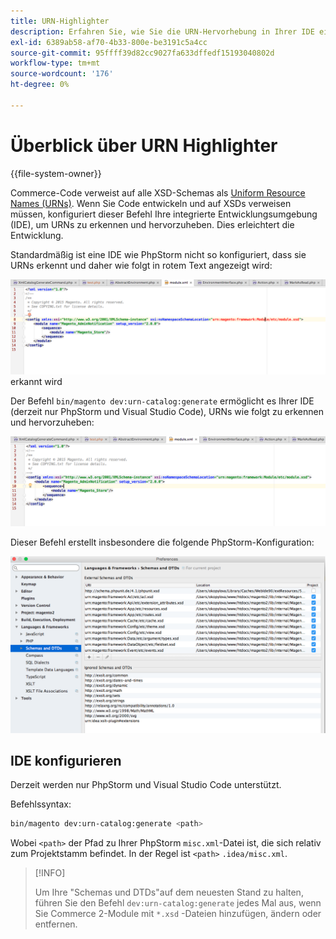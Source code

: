 ```yaml
---
title: URN-Highlighter
description: Erfahren Sie, wie Sie die URN-Hervorhebung in Ihrer IDE einrichten.
exl-id: 6389ab58-af70-4b33-800e-be3191c5a4cc
source-git-commit: 95ffff39d82cc9027fa633dffedf15193040802d
workflow-type: tm+mt
source-wordcount: '176'
ht-degree: 0%

---
```


# Überblick über URN Highlighter

{{file-system-owner}}

Commerce-Code verweist auf alle XSD-Schemas als [Uniform Resource Names (URNs)](https://www.ietf.org/rfc/rfc2141.txt). Wenn Sie Code entwickeln und auf XSDs verweisen müssen, konfiguriert dieser Befehl Ihre integrierte Entwicklungsumgebung (IDE), um URNs zu erkennen und hervorzuheben. Dies erleichtert die Entwicklung.

Standardmäßig ist eine IDE wie PhpStorm nicht so konfiguriert, dass sie URNs erkennt und daher wie folgt in rotem Text angezeigt wird:

![PHPStorm ist nicht so konfiguriert, dass URN](../../assets/configuration/urn-before.png) erkannt wird

Der Befehl `bin/magento dev:urn-catalog:generate` ermöglicht es Ihrer IDE (derzeit nur PhpStorm und Visual Studio Code), URNs wie folgt zu erkennen und hervorzuheben:

![IDE aktivieren, um URN zu erkennen](../../assets/configuration/urn-after.png)

Dieser Befehl erstellt insbesondere die folgende PhpStorm-Konfiguration:

![Beispiel für eine PhpStorm-Konfiguration](../../assets/configuration/urn-settings.png)

## IDE konfigurieren

Derzeit werden nur PhpStorm und Visual Studio Code unterstützt.

Befehlssyntax:

```bash
bin/magento dev:urn-catalog:generate <path>
```

Wobei `<path>` der Pfad zu Ihrer PhpStorm `misc.xml`-Datei ist, die sich relativ zum Projektstamm befindet. In der Regel ist `<path>` `.idea/misc.xml`.

>[!INFO]
>
>Um Ihre &quot;Schemas und DTDs&quot;auf dem neuesten Stand zu halten, führen Sie den Befehl `dev:urn-catalog:generate` jedes Mal aus, wenn Sie Commerce 2-Module mit `*.xsd` -Dateien hinzufügen, ändern oder entfernen.
